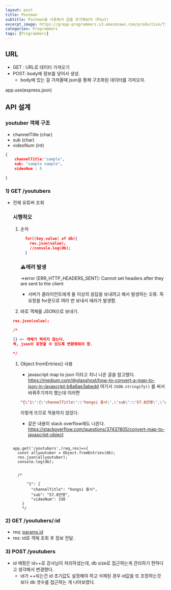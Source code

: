 ```yaml
---
layout: post
title: Postman
subtitle: Postman을 사용해서 값을 추가해보자 (Post)
excerpt_image: https://grepp-programmers.s3.amazonaws.com/production/file_resource/6737/Dev_Thumnail_Web_Full_Stack_4th.png
categories: Programmers
tags: [Programmers]
---
```


## URL

- GET :  URL로 데이터 가져오기
- POST: body에 정보를 넣어서 생성.
    - body에 있는 걸 가져올때 json을 통해 구조화된 데이터를 가져오자.

app.use(express.json)

## API 설계

### youtuber 객체 구조

- channelTitle (char)
- sub (char)
- videoNum (int)

```json
{
	channelTitle:"sample",
	sub: "sample sample",
	videoNum : 0

}
```

### 1) GET /youtubers

- 전체 유튜버 조회
    
    ### 시행착오
    
    1. 순차
        
        ```json
          for([key,value] of db){
            res.json(value);
            //console.log(db);
          }
        ```
        
        ### ⚠️에러 발생
        
        →error [ERR_HTTP_HEADERS_SENT]: Cannot set headers after they are sent to the client
        
        - 서버가 클라이언트에게 둘 이상의 응답을 보내려고 해서 발생하는 오류. 즉 요청을 for문으로 여러 번 보내서 에러가 발생함.
    2. 바로 객체를 JSON으로 보내기.
    
    ```json
    res.json(value);
    
    /*
    
    {} <- 객체가 찍히지 않는다. 
    즉, json이 표현할 수 있도록 변환해줘야 함. 
    
    */
    ```
    
    1. Object.fromEntries() 사용
        - javascript map to json 이라고 치니 나온 글을 참고했다.
        https://medium.com/@glasshost/how-to-convert-a-map-to-json-in-javascript-b8a6ae3abedd
        여기서 `JSON.stringify()` 를 써서 바꿔주기까지 했는데 이러면
        
        ```json
        "{\"1\":{\"channelTitle\":\"hongsi 홍시\",\"sub\":\"57.8만명\",\"videoNum\":338}}"
        ```
        
        이렇게 뜨므로 적용하지 않았다. 
        
        - 같은 내용이 stack overflow에도 나온다. https://stackoverflow.com/questions/37437805/convert-map-to-javascript-object
    
    ```
    
    app.get('/youtubers',(req,res)=>{
      const allyoutuber = Object.fromEntries(db);
      res.json(allyoutuber);
      console.log(db);
      
      
      /*
      
          "1": {
            "channelTitle": "hongsi 홍시",
            "sub": "57.8만명",
            "videoNum": 338
        }
        */
    ```
    

### 2) GET /youtubers/:id

- req: [params.id](http://params.id)
- res: id로 객체 조회 후 정보 전달.

### 3) POST /youtubers

- id 매핑은 id++로 강사님이 처리하셨는데, db size로 접근하는게 관리하기 편하다고 생각해서 변경했다.
    - id가 ++되는건 id 초기값도 설정해야 하고 삭제된 경우 id값을 또 조정하는것 보다 db 갯수를 접근하는 게 나아보였다.